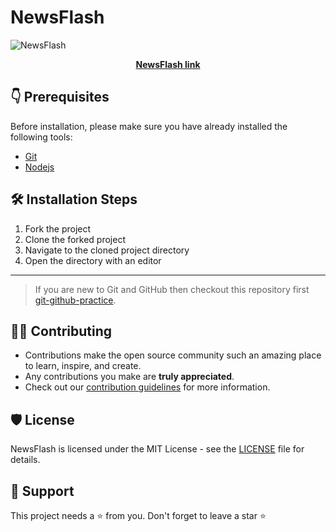 # NewsFlash

![NewsFlash](https://user-images.githubusercontent.com/44284877/180201867-62c89211-41c5-4715-abb5-b38b693c90cd.png)
<b><p align="center"> <a href="https://kabir0x23.github.io/NewsFlash/"> NewsFlash link </a> <p> </b>

##  👇 Prerequisites

Before installation, please make sure you have already installed the following tools:
- [Git](https://git-scm.com/downloads)
- [Nodejs](https://nodejs.org/en/download/)

##  🛠️ Installation Steps
1. Fork the project
2. Clone the forked project
3. Navigate to the cloned project directory
4. Open the directory with an editor

---

> If you are new to Git and GitHub then checkout this repository first [git-github-practice](github.com/cryptoverseWeb3/git-github-practice).

## 👨‍💻 Contributing

- Contributions make the open source community such an amazing place to learn, inspire, and create.
- Any contributions you make are **truly appreciated**.
- Check out our [contribution guidelines](/CONTRIBUTING.md) for more information.

## 🛡️ License

NewsFlash is licensed under the MIT License - see the [LICENSE](LICENSE) file for details.

## 🙏 Support

This project needs a ⭐️ from you. Don't forget to leave a star ⭐️
